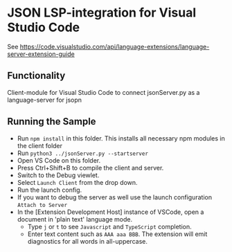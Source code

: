 # JSON LSP-integration for Visual Studio Code

See https://code.visualstudio.com/api/language-extensions/language-server-extension-guide

## Functionality

Client-module for Visual Studio Code to connect jsonServer.py as a language-server for jsopn

## Running the Sample

- Run `npm install` in this folder. This installs all necessary npm modules in the client folder
- Run `python3 ../jsonServer.py --startserver`
- Open VS Code on this folder.
- Press Ctrl+Shift+B to compile the client and server.
- Switch to the Debug viewlet.
- Select `Launch Client` from the drop down.
- Run the launch config.
- If you want to debug the server as well use the launch configuration `Attach to Server`
- In the [Extension Development Host] instance of VSCode, open a document in 'plain text' language mode.
  - Type `j` or `t` to see `Javascript` and `TypeScript` completion.
  - Enter text content such as `AAA aaa BBB`. The extension will emit diagnostics for all words in all-uppercase.

